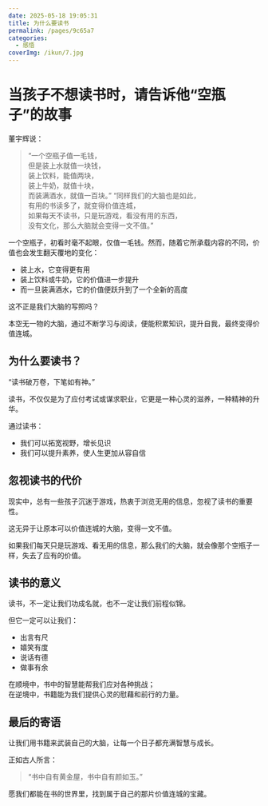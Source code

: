 ```yaml
---
date: 2025-05-18 19:05:31
title: 为什么要读书
permalink: /pages/9c65a7
categories:
  - 感悟
coverImg: /ikun/7.jpg
---
```



# 当孩子不想读书时，请告诉他“空瓶子”的故事

董宇辉说：

> “一个空瓶子值一毛钱，  
> 但是装上水就值一块钱，  
> 装上饮料，能值两块，  
> 装上牛奶，就值十块，  
> 而装满酒水，就值一百块。”
> “同样我们的大脑也是如此，  
> 有用的书读多了，就变得价值连城，  
> 如果每天不读书，只是玩游戏，看没有用的东西，  
> 没有文化，那么大脑就会变得一文不值。”

一个空瓶子，初看时毫不起眼，仅值一毛钱。然而，随着它所承载内容的不同，价值也会发生翻天覆地的变化：

- 装上水，它变得更有用  
- 装上饮料或牛奶，它的价值进一步提升  
- 而一旦装满酒水，它的价值便跃升到了一个全新的高度

这不正是我们大脑的写照吗？

本空无一物的大脑，通过不断学习与阅读，便能积累知识，提升自我，最终变得价值连城。

## 为什么要读书？

“读书破万卷，下笔如有神。”

读书，不仅仅是为了应付考试或谋求职业，它更是一种心灵的滋养，一种精神的升华。

通过读书：

- 我们可以拓宽视野，增长见识  
- 我们可以提升素养，使人生更加从容自信

## 忽视读书的代价

现实中，总有一些孩子沉迷于游戏，热衷于浏览无用的信息，忽视了读书的重要性。

这无异于让原本可以价值连城的大脑，变得一文不值。

如果我们每天只是玩游戏、看无用的信息，那么我们的大脑，就会像那个空瓶子一样，失去了应有的价值。

## 读书的意义

读书，不一定让我们功成名就，也不一定让我们前程似锦。

但它一定可以让我们：

- 出言有尺  
- 嬉笑有度  
- 说话有德  
- 做事有余

在顺境中，书中的智慧能帮我们应对各种挑战；  
在逆境中，书籍能为我们提供心灵的慰藉和前行的力量。

## 最后的寄语

让我们用书籍来武装自己的大脑，让每一个日子都充满智慧与成长。

正如古人所言：

> “书中自有黄金屋，书中自有颜如玉。”

愿我们都能在书的世界里，找到属于自己的那片价值连城的宝藏。
